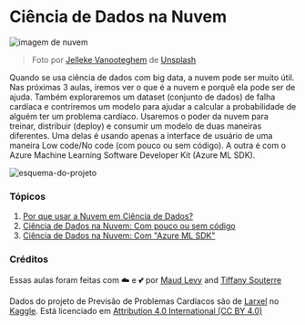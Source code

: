 # Ciência de Dados na Nuvem

![imagem de nuvem](images/cloud-picture.jpg)

> Foto por [Jelleke Vanooteghem](https://unsplash.com/@ilumire) de [Unsplash](https://unsplash.com/s/photos/cloud?orientation=landscape)

Quando se usa ciência de dados com big data, a nuvem pode ser muito útil. Nas próximas 3 aulas, iremos ver o que é a nuvem e porquê ela pode ser de ajuda. Também exploraremos um dataset (conjunto de dados) de falha cardíaca e contriremos um modelo para ajudar a calcular a probabilidade de alguém ter um problema cardíaco. Usaremos o poder da nuvem para treinar, distribuir (deploy) e consumir um modelo de duas maneiras diferentes. Uma delas é usando apenas a interface de usuário de uma maneira Low code/No code (com pouco ou sem código). A outra é com o Azure Machine Learning Software Developer Kit (Azure ML SDK).

![esquema-do-projeto](19-Azure/images/project-schema.PNG)

### Tópicos

1. [Por que usar a Nuvem em Ciência de Dados?](17-Introduction/README.md)
2. [Ciência de Dados na Nuvem: Com pouco ou sem código](18-Low-Code/README.md)
3. [Ciência de Dados na Nuvem: Com "Azure ML SDK" ](19-Azure/README.md)

### Créditos
Essas aulas foram feitas com ☁️ e 💕 por [Maud Levy](https://twitter.com/maudstweets) and [Tiffany Souterre](https://twitter.com/TiffanySouterre)

Dados do projeto de Previsão de Problemas Cardíacos são de [
Larxel](https://www.kaggle.com/andrewmvd) no [Kaggle](https://www.kaggle.com/andrewmvd/heart-failure-clinical-data). Está licenciado em [Attribution 4.0 International (CC BY 4.0)](https://creativecommons.org/licenses/by/4.0/)
